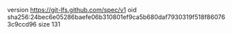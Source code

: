 version https://git-lfs.github.com/spec/v1
oid sha256:24bec6e05286baefe06b310801ef9ca5b680daf7930319f518f860763c9ccd96
size 131
